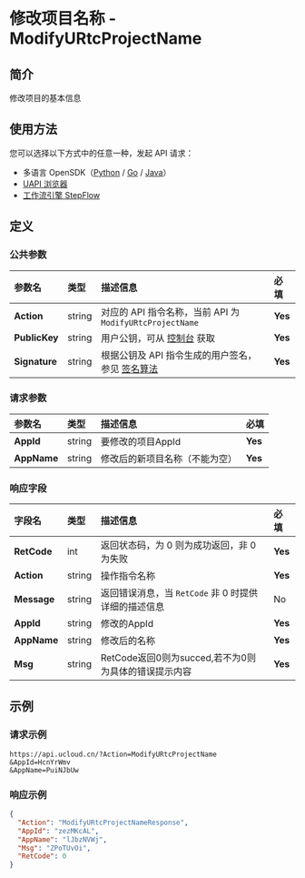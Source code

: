 # 修改项目名称 - ModifyURtcProjectName

## 简介

修改项目的基本信息





## 使用方法

您可以选择以下方式中的任意一种，发起 API 请求：
- 多语言 OpenSDK（[Python](https://github.com/ucloud/ucloud-sdk-python3) / [Go](https://github.com/ucloud/ucloud-sdk-go) / [Java](https://github.com/ucloud/ucloud-sdk-java)）
- [UAPI 浏览器](https://console.ucloud.cn/uapi/detail?id=ModifyURtcProjectName)
- [工作流引擎 StepFlow](https://console.ucloud.cn/stepflow/manage/)

## 定义

### 公共参数

| 参数名 | 类型 | 描述信息 | 必填 |
|:---|:---|:---|:---|
| **Action**     | string  | 对应的 API 指令名称，当前 API 为 `ModifyURtcProjectName`                        | **Yes** |
| **PublicKey**  | string  | 用户公钥，可从 [控制台](https://console.ucloud.cn/uapi/apikey) 获取                                             | **Yes** |
| **Signature**  | string  | 根据公钥及 API 指令生成的用户签名，参见 [签名算法](api/summary/signature.md)  | **Yes** |

### 请求参数

| 参数名 | 类型 | 描述信息 | 必填 |
|:---|:---|:---|:---|
| **AppId** | string | 要修改的项目AppId |**Yes**|
| **AppName** | string | 修改后的新项目名称（不能为空） |**Yes**|

### 响应字段

| 字段名 | 类型 | 描述信息 | 必填 |
|:---|:---|:---|:---|
| **RetCode** | int | 返回状态码，为 0 则为成功返回，非 0 为失败 |**Yes**|
| **Action** | string | 操作指令名称 |**Yes**|
| **Message** | string | 返回错误消息，当 `RetCode` 非 0 时提供详细的描述信息 |No|
| **AppId** | string | 修改的AppId |**Yes**|
| **AppName** | string | 修改后的名称 |**Yes**|
| **Msg** | string | RetCode返回0则为succed,若不为0则为具体的错误提示内容 |**Yes**|




## 示例

### 请求示例
    
```
https://api.ucloud.cn/?Action=ModifyURtcProjectName
&AppId=HcnYrWmv
&AppName=PuiNJbUw
```

### 响应示例
    
```json
{
  "Action": "ModifyURtcProjectNameResponse",
  "AppId": "zezMKcAL",
  "AppName": "lJbzNVWj",
  "Msg": "ZPoTUvOi",
  "RetCode": 0
}
```





